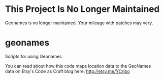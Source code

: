 This Project Is No Longer Maintained
====================================

Geonames is no longer maintained. Your mileage with patches may vary.

geonames
========

Scripts for using Geonames

You can read about how this code maps location data to the GeoNames data on Etsy's Code as Craft blog here: http://etsy.me/YCrlbo
